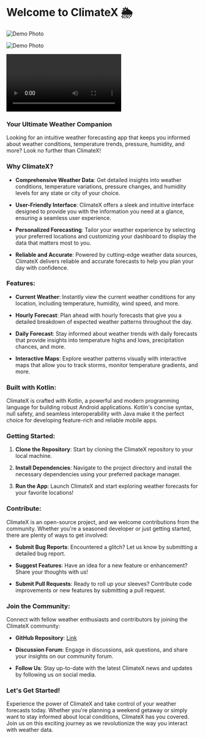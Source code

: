 # Welcome to ClimateX 🌦️

![Demo Photo](pic2.jpg)

![Demo Photo](pic1.jpg)

![Demo Video](vid1.mp4)

### Your Ultimate Weather Companion

Looking for an intuitive weather forecasting app that keeps you informed about weather conditions, temperature trends, pressure, humidity, and more? Look no further than ClimateX!

### Why ClimateX?

- **Comprehensive Weather Data**: Get detailed insights into weather conditions, temperature variations, pressure changes, and humidity levels for any state or city of your choice.
  
- **User-Friendly Interface**: ClimateX offers a sleek and intuitive interface designed to provide you with the information you need at a glance, ensuring a seamless user experience.

- **Personalized Forecasting**: Tailor your weather experience by selecting your preferred locations and customizing your dashboard to display the data that matters most to you.

- **Reliable and Accurate**: Powered by cutting-edge weather data sources, ClimateX delivers reliable and accurate forecasts to help you plan your day with confidence.

### Features:

- **Current Weather**: Instantly view the current weather conditions for any location, including temperature, humidity, wind speed, and more.

- **Hourly Forecast**: Plan ahead with hourly forecasts that give you a detailed breakdown of expected weather patterns throughout the day.

- **Daily Forecast**: Stay informed about weather trends with daily forecasts that provide insights into temperature highs and lows, precipitation chances, and more.

- **Interactive Maps**: Explore weather patterns visually with interactive maps that allow you to track storms, monitor temperature gradients, and more.

### Built with Kotlin:

ClimateX is crafted with Kotlin, a powerful and modern programming language for building robust Android applications. Kotlin's concise syntax, null safety, and seamless interoperability with Java make it the perfect choice for developing feature-rich and reliable mobile apps.

### Getting Started:

1. **Clone the Repository**: Start by cloning the ClimateX repository to your local machine.
   
2. **Install Dependencies**: Navigate to the project directory and install the necessary dependencies using your preferred package manager.
   
3. **Run the App**: Launch ClimateX and start exploring weather forecasts for your favorite locations!

### Contribute:

ClimateX is an open-source project, and we welcome contributions from the community. Whether you're a seasoned developer or just getting started, there are plenty of ways to get involved:

- **Submit Bug Reports**: Encountered a glitch? Let us know by submitting a detailed bug report.
  
- **Suggest Features**: Have an idea for a new feature or enhancement? Share your thoughts with us!
  
- **Submit Pull Requests**: Ready to roll up your sleeves? Contribute code improvements or new features by submitting a pull request.

### Join the Community:

Connect with fellow weather enthusiasts and contributors by joining the ClimateX community:

- **GitHub Repository**: [Link](https://github.com/Raghu1124/ClimateX.git)
  
- **Discussion Forum**: Engage in discussions, ask questions, and share your insights on our community forum.

- **Follow Us**: Stay up-to-date with the latest ClimateX news and updates by following us on social media.

### Let's Get Started!

Experience the power of ClimateX and take control of your weather forecasts today. Whether you're planning a weekend getaway or simply want to stay informed about local conditions, ClimateX has you covered. Join us on this exciting journey as we revolutionize the way you interact with weather data.
